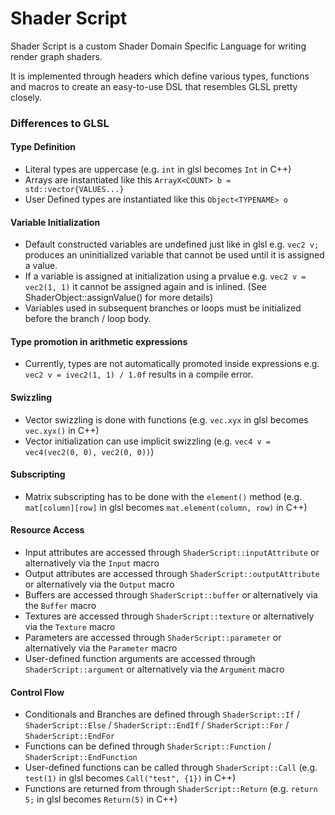 # Shader Script

Shader Script is a custom Shader Domain Specific Language for writing render graph shaders.

It is implemented through headers which define various types, functions and macros to create an easy-to-use DSL that resembles GLSL pretty closely.

### Differences to GLSL
#### Type Definition
  - Literal types are uppercase (e.g. `int` in glsl becomes `Int` in C++)
  - Arrays are instantiated like this `ArrayX<COUNT> b = std::vector{VALUES...}`
  - User Defined types are instantiated like this `Object<TYPENAME> o`

#### Variable Initialization
  - Default constructed variables are undefined just like in glsl e.g. `vec2 v;` produces an uninitialized variable that cannot be used until it is assigned a value.
  - If a variable is assigned at initialization using a prvalue e.g. `vec2 v = vec2(1, 1)` it cannot be assigned again and is inlined. (See ShaderObject::assignValue() for more details)
  - Variables used in subsequent branches or loops must be initialized before the branch / loop body.

#### Type promotion in arithmetic expressions
  - Currently, types are not automatically promoted inside expressions e.g. `vec2 v = ivec2(1, 1) / 1.0f` results in a compile error.

#### Swizzling
  - Vector swizzling is done with functions (e.g. `vec.xyx` in glsl becomes `vec.xyx()` in C++)
  - Vector initialization can use implicit swizzling (e.g. `vec4 v = vec4(vec2(0, 0), vec2(0, 0))`)

#### Subscripting
  - Matrix subscripting has to be done with the `element()` method (e.g. `mat[column][row]` in glsl becomes `mat.element(column, row)` in C++)

#### Resource Access
  - Input attributes are accessed through `ShaderScript::inputAttribute`  or alternatively via the `Input` macro
  - Output attributes are accessed through `ShaderScript::outputAttribute`  or alternatively via the `Output` macro
  - Buffers are accessed through `ShaderScript::buffer` or alternatively via the `Buffer` macro
  - Textures are accessed through `ShaderScript::texture` or alternatively via the `Texture` macro
  - Parameters are accessed through `ShaderScript::parameter`  or alternatively via the `Parameter` macro
  - User-defined function arguments are accessed through `ShaderScript::argument` or alternatively via the `Argument` macro

#### Control Flow
  - Conditionals and Branches are defined through `ShaderScript::If` / `ShaderScript::Else` / `ShaderScript::EndIf` / `ShaderScript::For` / `ShaderScript::EndFor`
  - Functions can be defined through `ShaderScript::Function` / `ShaderScript::EndFunction`
  - User-defined functions can be called through `ShaderScript::Call` (e.g. `test(1)` in glsl becomes `Call("test", {1})` in C++)
  - Functions are returned from through `ShaderScript::Return` (e.g. `return 5;` in glsl becomes `Return(5)` in C++)